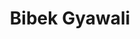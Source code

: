 ---
layout: member
title: "Bibek Gyawali"
category: member
position: Rotation Student
nickname: Bibek
handle: Bibek
email: 
twitter: 
github: 
scholar: 
image: /assets/images/team/bibek.jpg
cv: 
alum: false
---